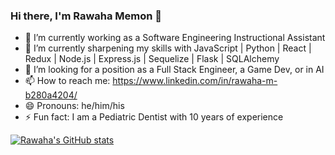 ### Hi there, I'm Rawaha Memon 👋


- 🔭 I’m currently working as a Software Engineering Instructional Assistant
- 🌱 I’m currently sharpening my skills with JavaScript | Python | React | Redux | Node.js | Express.js | Sequelize | Flask | SQLAlchemy
- 👯 I’m looking for a position as a Full Stack Engineer, a Game Dev, or in AI
- 📫 How to reach me: https://www.linkedin.com/in/rawaha-m-b280a4204/
- 😄 Pronouns: he/him/his
- ⚡ Fun fact: I am a Pediatric Dentist with 10 years of experience

[![Rawaha's GitHub stats](https://github-readme-stats.vercel.app/api?username=rawamem)](https://github.com/rawamem/github-readme-stats)
